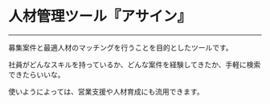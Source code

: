 # 人材管理ツール『アサイン』
---

募集案件と最適人材のマッチングを行うことを目的としたツールです。

社員がどんなスキルを持っているか、どんな案件を経験してきたか、手軽に検索できたらいいな。

使いようによっては、営業支援や人材育成にも流用できます。
